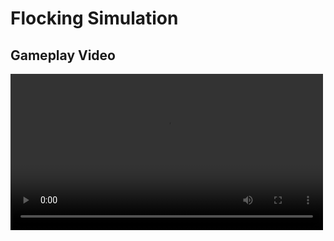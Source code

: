 # Flocking Simulation

## Gameplay Video


<video src='https://github.com/Frank-C0/Unity-Example-Flock/raw/refs/heads/main/gameplay1.mp4' width=500/>